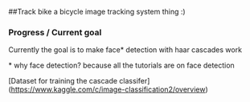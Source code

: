 ##Track bike
a bicycle image tracking system thing :)

### Progress / Current goal
Currently the goal is to make face\* detection with haar cascades work

\* why face detection? because all the tutorials are on face detection

[Dataset for training the cascade classifer] (https://www.kaggle.com/c/image-classification2/overview)

